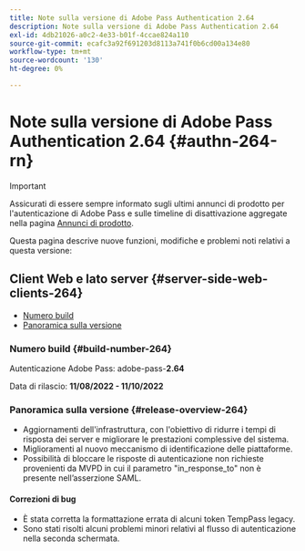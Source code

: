 ```yaml
---
title: Note sulla versione di Adobe Pass Authentication 2.64
description: Note sulla versione di Adobe Pass Authentication 2.64
exl-id: 4db21026-a0c2-4e33-b01f-4ccae824a110
source-git-commit: ecafc3a92f691203d8113a741f0b6cd00a134e80
workflow-type: tm+mt
source-wordcount: '130'
ht-degree: 0%

---
```


# Note sulla versione di Adobe Pass Authentication 2.64 {#authn-264-rn}

>[!IMPORTANT]
>
> Assicurati di essere sempre informato sugli ultimi annunci di prodotto per l&#39;autenticazione di Adobe Pass e sulle timeline di disattivazione aggregate nella pagina [Annunci di prodotto](/help/authentication/product-announcements.md).

Questa pagina descrive nuove funzioni, modifiche e problemi noti relativi a questa versione:

## Client Web e lato server {#server-side-web-clients-264}

* [Numero build](#build-number-264)
* [Panoramica sulla versione](#release-overview-264)

### Numero build {#build-number-264}

Autenticazione Adobe Pass: adobe-pass-**2.64**

Data di rilascio: **11/08/2022 - 11/10/2022**

### Panoramica sulla versione {#release-overview-264}

* Aggiornamenti dell&#39;infrastruttura, con l&#39;obiettivo di ridurre i tempi di risposta dei server e migliorare le prestazioni complessive del sistema.
* Miglioramenti al nuovo meccanismo di identificazione delle piattaforme.
* Possibilità di bloccare le risposte di autenticazione non richieste provenienti da MVPD in cui il parametro &quot;in_response_to&quot; non è presente nell’asserzione SAML.

#### Correzioni di bug

* È stata corretta la formattazione errata di alcuni token TempPass legacy.
* Sono stati risolti alcuni problemi minori relativi al flusso di autenticazione nella seconda schermata.
